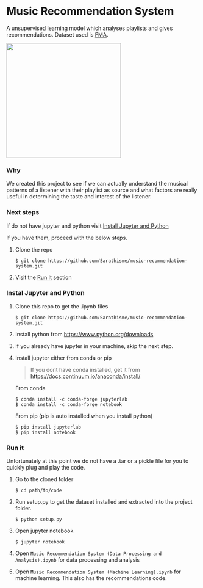 # Music Recommendation System
A unsupervised learning model which analyses playlists and gives recommendations. Dataset used is <a href="https://github.com/mdeff/fma#data">FMA</a>.


<img width="300px" src="https://media.giphy.com/media/tqfS3mgQU28ko/giphy.gif" />

### Why
We created this project to see if we can actually understand the musical patterns of a listener with their playlist as source and what factors are really useful in determining the taste and interest of the listener.


### Next steps
If do not have jupyter and python visit [Install Jupyter and Python](https://github.com/Sarathisme/music-recommendation-system/tree/readme-changes#instal-jupyter-and-python)

If you have them, proceed with the below steps.

1. Clone the repo 

   ```shell
   $ git clone https://github.com/Sarathisme/music-recommendation-system.git
   ````
2. Visit the [Run It](https://github.com/Sarathisme/music-recommendation-system/blob/readme-changes/README.md#run-it) section

### Instal Jupyter and Python
1. Clone this repo to get the .ipynb files
   ```shell
   $ git clone https://github.com/Sarathisme/music-recommendation-system.git
   ```
2. Install python from <a href="https://www.python.org/downloads/"/>https://www.python.org/downloads</a>

3. If you already have jupyter in your machine, skip the next step.

4. Install jupyter either from conda or pip
    
   >If you dont have conda installed, get it from <a href="https://docs.continuum.io/anaconda/install/">https://docs.continuum.io/anaconda/install/</a>
   
   From conda  
    ```shell 
    $ conda install -c conda-forge jupyterlab
    $ conda install -c conda-forge notebook
    ```
    From pip (pip is auto installed when you install python)
    ```shell 
    $ pip install jupyterlab
    $ pip install notebook
    ```

### Run it
Unfortunately at this point we do not have a .tar or a pickle file for you to quickly plug and play the code.

1. Go to the cloned folder

   ```shell
   $ cd path/to/code
   ```
2. Run setup.py to get the dataset installed and extracted into the project folder.
   
   ```shell
   $ python setup.py
   ```

3. Open jupyter notebook

   ```shell
   $ jupyter notebook
   ```
 
3. Open `Music Recommendation System (Data Processing and Analysis).ipynb` for data processing and analysis
4. Open `Music Recommendation System (Machine Learning).ipynb` for machine learning. This also has the recommendations code.
